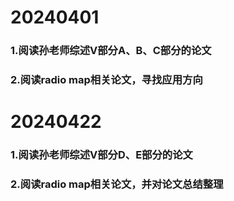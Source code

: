 # 20240401
### 1.阅读孙老师综述V部分A、B、C部分的论文
### 2.阅读radio map相关论文，寻找应用方向
# 20240422
### 1.阅读孙老师综述V部分D、E部分的论文
### 2.阅读radio map相关论文，并对论文总结整理
